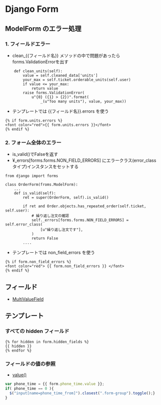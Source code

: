 # Django Form


## ModelForm のエラー処理

### 1. フィールドエラー

- clean_{{フィールド名}} メソッドの中で問題があったらforms.ValidationErrorを出す

~~~
    def clean_units(self):
        value = self.cleaned_data['units']
        your_max = self.ticket.orderable_units(self.user)
        if value <= your_max:
            return value
        raise forms.ValidationError(
        	u"{0} ({1} > {2})".format(
				_(u"Too many units"), value, your_max))
~~~

- テンプレートでは {{フィールド名}}.errors を使う

~~~
{% if form.units.errors %}
<font color="red">{{ form.units.errors }}</font>
{% endif %}
~~~

### 2. フォーム全体のエラー

- is_valid()でFalseを返す
- ¥_errors[forms.forms.NON_FIELD_ERRORS] にエラークラス(error_classタイプ)インスタンスをセットする

~~~
from django import forms

class OrderForm(froms.ModelForm):
	...
    def is_valid(self):
        ret = super(OrderForm, self).is_valid()

        if ret and Order.objects.has_repeated_order(self.ticket, self.user):
            # 繰り返し注文の確認
            self._errors[forms.forms.NON_FIELD_ERRORS] = self.error_class(
                [u"繰り返し注文です"],
            )
            return False
		....
~~~

- テンプレートでは non_field_errors を使う

~~~
{% if form.non_field_errors %}
<font color="red"> {{ form.non_field_errors }} </font>
{% endif %}
~~~

## フィールド

- [MultiValueField](https://github.com/hdknr/annotated-django/commit/2cead7bfa850c14b51496738f1bf5e134b93e850)

## テンプレート

### すべての hidden フィールド

~~~
{% for hidden in form.hidden_fields %}
{{ hidden }}
{% endfor %}
~~~

### フィールドの値の参照

- [value()](https://github.com/hdknr/annotated-django/commit/71aff2e8215d92800dafb21f0f2cec7fce2f3ec1)

~~~js
var phone_time = {{ form.phone_time.value }};
if( phone_time == 0 ){
  $("input[name=phone_time_from]").closest(".form-group").toggle();}
}
~~~
